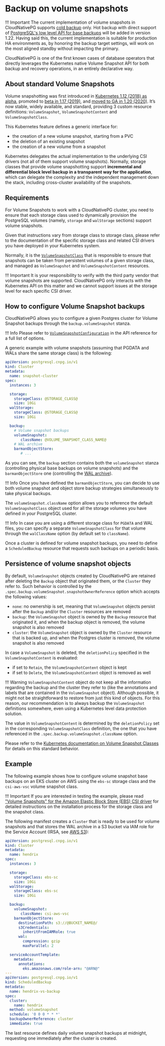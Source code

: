 # Backup on volume snapshots

!!! Important
    The current implementation of volume snapshots in CloudNativePG
    supports [cold backup](backup.md#cold-and-hot-backups) only.
    Hot backup with direct support of
    [PostgreSQL's low level API for base backups](https://www.postgresql.org/docs/current/continuous-archiving.html#BACKUP-LOWLEVEL-BASE-BACKUP)
    will be added in version 1.22. Having said this, the current implementation
    is suitable for production HA environments as, by honoring the backup
    target settings, will work on the most aligned standby without impacting the
    primary.

CloudNativePG is one of the first known cases of database operators that
directly leverages the Kubernetes native Volume Snapshot API for both
backup and recovery operations, in an entirely declarative way.

## About standard Volume Snapshots

Volume snapshotting was first introduced in
[Kubernetes 1.12 (2018) as alpha](https://kubernetes.io/blog/2018/10/09/introducing-volume-snapshot-alpha-for-kubernetes/),
promoted to [beta in 1.17 (2019)](https://kubernetes.io/blog/2019/12/09/kubernetes-1-17-feature-cis-volume-snapshot-beta/),
and [moved to GA in 1.20 (2020)](https://kubernetes.io/blog/2020/12/10/kubernetes-1.20-volume-snapshot-moves-to-ga/).
It’s now stable, widely available, and standard, providing 3 custom resource
definitions: `VolumeSnapshot`, `VolumeSnapshotContent` and
`VolumeSnapshotClass`.

This Kubernetes feature defines a generic interface for:

* the creation of a new volume snapshot, starting from a PVC
* the deletion of an existing snapshot
* the creation of a new volume from a snapshot

Kubernetes delegates the actual implementation to the underlying CSI drivers
(not all of them support volume snapshots). Normally, storage classes that
provide volume snapshotting support **incremental and differential block level
backup in a transparent way for the application**, which can delegate the
complexity and the independent management down the stack, including
cross-cluster availability of the snapshots.

## Requirements

For Volume Snapshots to work with a CloudNativePG cluster, you need to ensure
that each storage class used to dynamically provision the PostgreSQL volumes
(namely, `storage` and `walStorage` sections) support volume snapshots.

Given that instructions vary from storage class to storage class, please
refer to the documentation of the specific storage class and related CSI
drivers you have deployed in your Kubernetes system.

Normally, it is the [`VolumeSnapshotClass`](https://kubernetes.io/docs/concepts/storage/volume-snapshot-classes/)
that is responsible to ensure that snapshots can be taken from persistent
volumes of a given storage class, and managed as `VolumeSnapshot` and
`VolumeSnapshotContent` resources.

!!! Important
    It is your responsibility to verify with the third party vendor
    that volume snapshots are supported. CloudNativePG only interacts
    with the Kubernetes API on this matter and we cannot support issues
    at the storage level for each specific CSI driver.

## How to configure Volume Snapshot backups

CloudNativePG allows you to configure a given Postgres cluster for Volume
Snapshot backups through the `backup.volumeSnapshot` stanza.

!!! Info
    Please refer to [`VolumeSnapshotConfiguration`](cloudnative-pg.v1.md#postgresql-cnpg-io-v1-VolumeSnapshotConfiguration)
    in the API reference for a full list of options.

A generic example with volume snapshots (assuming that PGDATA and WALs share
the same storage class) is the following:

``` yaml
apiVersion: postgresql.cnpg.io/v1
kind: Cluster
metadata:
  name: snapshot-cluster
spec:
  instances: 3

  storage:
    storageClass: @STORAGE_CLASS@
    size: 10Gi
  walStorage:
    storageClass: @STORAGE_CLASS@
    size: 10Gi

  backup:
    # Volume snapshot backups
    volumeSnapshot:
       className: @VOLUME_SNAPSHOT_CLASS_NAME@
    # WAL archive
    barmanObjectStore:
       # ...
```

As you can see, the `backup` section contains both the `volumeSnapshot` stanza
(controlling physical base backups on volume snapshots) and the
`barmanObjectStore` one (controlling the [WAL archive](wal_archiving.md)).

!!! Info
    Once you have defined the `barmanObjectStore`, you can decide to use
    both volume snapshot and object store backup strategies simultaneously
    to take physical backups.

The `volumeSnapshot.className` option allows you to reference the default
`VolumeSnapshotClass` object used for all the storage volumes you have
defined in your PostgreSQL cluster.

!!! Info
    In case you are using a different storage class for `PGDATA` and
    WAL files, you can specify a separate `VolumeSnapshotClass` for
    that volume through the `walClassName` option (by default set to
    `className`).

Once a cluster is defined for volume snapshot backups, you need to define
a `ScheduledBackup` resource that requests such backups on a periodic basis.

## Persistence of volume snapshot objects

By default, `VolumeSnapshot` objects created by CloudNativePG are retained after
deleting the `Backup` object that originated them, or the `Cluster` they refer to.
Such behavior is controlled by the `.spec.backup.volumeSnapshot.snapshotOwnerReference`
option which accepts the following values:

- `none`: no ownership is set, meaning that `VolumeSnapshot` objects persist
   after the `Backup` and/or the `Cluster` resources are removed
- `backup`: the `VolumeSnapshot` object is owned by the `Backup` resource that
   originated it, and when the backup object is removed, the volume snapshot is
   also removed
- `cluster`: the `VolumeSnapshot` object is owned by the `Cluster` resource that
   is backed up, and when the Postgres cluster is removed, the volume snapshot is
   also removed

In case a `VolumeSnapshot` is deleted, the `deletionPolicy` specified in the
`VolumeSnapshotContent` is evaluated:

- if set to `Retain`, the `VolumeSnapshotContent` object is kept
- if set to `Delete`, the `VolumeSnapshotContent` object is removed as well

!!! Warning
    `VolumeSnapshotContent` object do not keep all the information regarding the
    backup and the cluster they refer to (like the annotations and labels that
    are contained in the `VolumeSnapshot` object). Although possible, it might not be
    straightforward to restore from just this kind of objects. For this reason,
    our recommendation is to always backup the `VolumeSnapshot` definitions somewhere,
    even using a Kubernetes level data protection solution.

The value in `VolumeSnapshotContent` is determined by the `deletionPolicy` set
in the corresponding `VolumeSnapshotClass` definition, the one that you
have referenced in the `.spec.backup.volumeSnapshot.className` option.

Please refer to the [Kubernetes documentation on Volume Snapshot Classes](https://kubernetes.io/docs/concepts/storage/volume-snapshot-classes/)
for details on this standard behavior.

## Example

The following example shows how to configure volume snapshot base backups on an
EKS cluster on AWS using the `ebs-sc` storage class and the `csi-aws-vsc`
volume snapshot class.

!!! Important
    If you are interested in testing the example, please read
    ["Volume Snapshots" for the Amazon Elastic Block Store (EBS) CSI driver](https://github.com/kubernetes-sigs/aws-ebs-csi-driver/tree/master/examples/kubernetes/snapshot) <!-- wokeignore:rule=master -->
    for detailed instructions on the installation process for the storage class and the snapshot class.


The following manifest creates a `Cluster` that is ready to be used for volume
snapshots and that stores the WAL archive in a S3 bucket via IAM role for the
Service Account (IRSA, see [AWS S3](appendixes/object_stores.md#aws-s3)):

``` yaml
apiVersion: postgresql.cnpg.io/v1
kind: Cluster
metadata:
  name: hendrix
spec:
  instances: 3

  storage:
    storageClass: ebs-sc
    size: 10Gi
  walStorage:
    storageClass: ebs-sc
    size: 10Gi

  backup:
    volumeSnapshot:
       className: csi-aws-vsc
    barmanObjectStore:
      destinationPath: s3://@BUCKET_NAME@/
      s3Credentials:
        inheritFromIAMRole: true
      wal:
        compression: gzip
        maxParallel: 2

  serviceAccountTemplate:
    metadata:
      annotations:
        eks.amazonaws.com/role-arn: "@ARN@"
---
apiVersion: postgresql.cnpg.io/v1
kind: ScheduledBackup
metadata:
  name: hendrix-vs-backup
spec:
  cluster:
    name: hendrix
  method: volumeSnapshot
  schedule: '0 0 0 * * *'
  backupOwnerReference: cluster
  immediate: true
```

The last resource defines daily volume snapshot backups at midnight, requesting
one immediately after the cluster is created.

